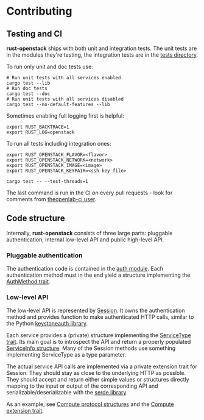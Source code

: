 Contributing
============

## Testing and CI

**rust-openstack** ships with both unit and integration tests. The unit tests
are in the modules they're testing, the integration tests are in the [tests
directory](https://github.com/dtantsur/rust-openstack/tree/master/tests).

To run only unit and doc tests use:

    # Run unit tests with all services enabled
    cargo test --lib
    # Run doc tests
    cargo test --doc
    # Run unit tests with all services disabled
    cargo test --no-default-features --lib

Sometimes enabling full logging first is helpful:

    export RUST_BACKTRACE=1
    export RUST_LOG=openstack

To run all tests including integration ones:

    export RUST_OPENSTACK_FLAVOR=<flavor>
    export RUST_OPENSTACK_NETWORK=<network>
    export RUST_OPENSTACK_IMAGE=<image>
    export RUST_OPENSTACK_KEYPAIR=<ssh key file>

    cargo test -- --test-threads=1

The last command is run in the CI on every pull requests - look for comments
from [theopenlab-ci user](https://github.com/apps/theopenlab-ci).

## Code structure

Internally, **rust-openstack** consists of three large parts: pluggable
authentication, internal low-level API and public high-level API.

### Pluggable authentication

The authentication code is contained in the [auth
module](https://docs.rs/openstack/latest/openstack/auth/index.html). Each
authentication method must in the end yield a structure implementing the
[AuthMethod trait](https://docs.rs/openstack/latest/openstack/auth/trait.AuthMethod.html).

### Low-level API

The low-level API is represented by
[Session](https://docs.rs/openstack/latest/openstack/session/struct.Session.html).
It owns the authentication method and provides function to make authenticated
HTTP calls, similar to the Python [keystoneauth
library](https://docs.openstack.org/keystoneauth/latest/).

Each service provides a (private) structure implementing the [ServiceType
trait](https://docs.rs/openstack/latest/openstack/session/trait.ServiceType.html).
Its main goal is to introspect the API and return a properly populated
[ServiceInfo structure](https://docs.rs/openstack/latest/openstack/session/struct.ServiceInfo.html).
Many of the Session methods use something implementing ServiceType as a type
parameter.

The actual service API calls are implemented via a private extension trait
for Session. They should stay as close to the underlying HTTP as possible.
They should accept and return either simple values or structures directly
mapping to the input or output of the corresponding API and
serializable/deserializable with the [serde library](https://serde.rs/).

As an example, see [Compute protocol
structures](https://github.com/dtantsur/rust-openstack/blob/master/src/compute/protocol.rs)
and the [Compute extension
trait](https://github.com/dtantsur/rust-openstack/blob/master/src/compute/base.rs).
